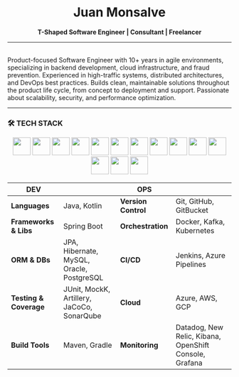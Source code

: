 <div align="center">
  <h1>Juan Monsalve</h1>
  <b>
  T-Shaped Software Engineer | Consultant | Freelancer
  </b>
</div>

---

<br /> 
Product-focused Software Engineer with 10+ years in agile environments, specializing in backend development, cloud infrastructure, and fraud prevention. Experienced in high-traffic systems, distributed architectures, and DevOps best practices. Builds clean, maintainable solutions throughout the product life cycle, from concept to deployment and support. Passionate about scalability, security, and performance optimization.

---

### 🛠️ TECH STACK

<!-- Icons grouped by DEV and OPS -->

<p align="center">
  <!-- DEV -->
  <img src="https://cdn.jsdelivr.net/gh/devicons/devicon/icons/java/java-original.svg" height="40" />
  <img src="https://cdn.jsdelivr.net/gh/devicons/devicon/icons/kotlin/kotlin-original.svg" height="40" />
  <img src="https://cdn.jsdelivr.net/gh/devicons/devicon/icons/spring/spring-original.svg" height="40" />
  <img src="https://cdn.jsdelivr.net/gh/devicons/devicon/icons/mysql/mysql-original.svg" height="40" />
  <img src="https://cdn.jsdelivr.net/gh/devicons/devicon/icons/oracle/oracle-original.svg" height="40" />
  <img src="https://cdn.jsdelivr.net/gh/devicons/devicon/icons/postgresql/postgresql-original.svg" height="40" />
  <img src="https://cdn.jsdelivr.net/gh/devicons/devicon/icons/git/git-original.svg" height="40" />
  <img src="https://cdn.jsdelivr.net/gh/devicons/devicon/icons/github/github-original.svg" height="40" />
  <!-- OPS -->
  <img src="https://cdn.jsdelivr.net/gh/devicons/devicon/icons/docker/docker-original.svg" height="40" />
  <img src="https://cdn.jsdelivr.net/gh/devicons/devicon/icons/kubernetes/kubernetes-plain.svg" height="40" />
  <img src="https://cdn.jsdelivr.net/gh/devicons/devicon/icons/jenkins/jenkins-original.svg" height="40" />
  <img src="https://cdn.jsdelivr.net/gh/devicons/devicon/icons/azure/azure-original.svg" height="40" />
  <img src="https://cdn.jsdelivr.net/gh/devicons/devicon/icons/amazonwebservices/amazonwebservices-original-wordmark.svg" height="40" />
  <img src="https://cdn.jsdelivr.net/gh/devicons/devicon/icons/googlecloud/googlecloud-original.svg" height="40" />
</p>


| **DEV**             |                  | **OPS**              |                                          |
|---------------------|------------------|-----------------------|------------------------------------------|
| **Languages**       | Java, Kotlin     | **Version Control**   | Git, GitHub, GitBucket                   |
| **Frameworks & Libs** | Spring Boot    | **Orchestration**     | Docker, Kafka, Kubernetes                |
| **ORM & DBs**       | JPA, Hibernate, MySQL, Oracle, PostgreSQL | **CI/CD**           | Jenkins, Azure Pipelines                |
| **Testing & Coverage** | JUnit, MockK, Artillery, JaCoCo, SonarQube | **Cloud**         | Azure, AWS, GCP                         |
| **Build Tools**     | Maven, Gradle    | **Monitoring**        | Datadog, New Relic, Kibana, OpenShift Console, Grafana |

